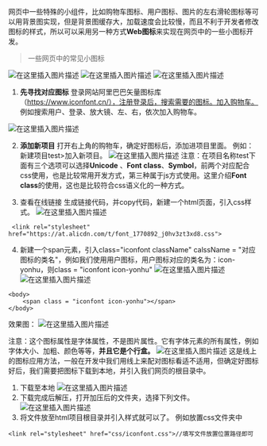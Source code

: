 网页中一些特殊的小组件，比如购物车图标、用户图标、图片的左右滑轮图标等可以用背景图实现，但是背景图缓存大，加载速度会比较慢，而且不利于开发者修改图标的样式，所以可以采用另一种方式**Web图标**来实现在网页中的一些小图标开发。

> 一些网页中的常见小图标

![在这里插入图片描述](https://img-blog.csdnimg.cn/20200421192846749.png)
![在这里插入图片描述](https://img-blog.csdnimg.cn/20200421193228254.png)
![在这里插入图片描述](https://img-blog.csdnimg.cn/20200421193236920.png)

 1. **先寻找对应图标**
登录网站阿里巴巴矢量图标库（https://www.iconfont.cn/），注册登录后，搜索需要的图标。加入购物车。
例如搜索用户、登录、放大镜、左、右，依次加入购物车。

![在这里插入图片描述](https://img-blog.csdnimg.cn/20200421194133482.png?x-oss-process=image/watermark,type_ZmFuZ3poZW5naGVpdGk,shadow_10,text_aHR0cHM6Ly9ibG9nLmNzZG4ubmV0L3dlaXhpbl80NDkwOTY4Mw==,size_16,color_FFFFFF,t_70)

 2. **添加新项目**
打开右上角的购物车，确定好图标后，添加进项目里面。
例如：新建项目test>加入新项目。
![在这里插入图片描述](https://img-blog.csdnimg.cn/20200421194354917.png?x-oss-process=image/watermark,type_ZmFuZ3poZW5naGVpdGk,shadow_10,text_aHR0cHM6Ly9ibG9nLmNzZG4ubmV0L3dlaXhpbl80NDkwOTY4Mw==,size_16,color_FFFFFF,t_70)
注意：在项目名称test下面有三个选项可以选择**Unicode** 、**Font class**、**Symbol**，前两个对应配合css使用，也是比较常用开发方式，第三种属于js方式使用。这里介绍**Font class**的使用，这也是比较符合css语义化的一种方式。


 3. 查看在线链接
 生成链接代码，并copy代码，新建一个html页面，引入css样式。
 ![在这里插入图片描述](https://img-blog.csdnimg.cn/20200421201932749.png?x-oss-process=image/watermark,type_ZmFuZ3poZW5naGVpdGk,shadow_10,text_aHR0cHM6Ly9ibG9nLmNzZG4ubmV0L3dlaXhpbl80NDkwOTY4Mw==,size_16,color_FFFFFF,t_70)
 

```
 <link rel="stylesheet" href="https://at.alicdn.com/t/font_1770892_j0hv3zt3xd8.css">
```

 4. 新建一个span元素，引入class="iconfont className"
calssName = "对应图标的类名"，例如我们使用用户图标，用户图标对应的类名为：icon-yonhu，则class = "iconfont icon-yonhu"
![在这里插入图片描述](https://img-blog.csdnimg.cn/20200421202218898.png)
![在这里插入图片描述](https://img-blog.csdnimg.cn/20200421202226110.png)

```
<body>
    <span class = "iconfont icon-yonhu"></span>
</body>
```
效果图：
![在这里插入图片描述](https://img-blog.csdnimg.cn/20200421202412731.png)

注意：这个图标属性是字体属性，不是图片属性。它有字体元素的所有属性，例如字体大小、加粗、颜色等等，**并且它是个行盒。**
![在这里插入图片描述](https://img-blog.csdnimg.cn/20200421202600388.png?x-oss-process=image/watermark,type_ZmFuZ3poZW5naGVpdGk,shadow_10,text_aHR0cHM6Ly9ibG9nLmNzZG4ubmV0L3dlaXhpbl80NDkwOTY4Mw==,size_16,color_FFFFFF,t_70)
这是线上的图标应用方法，一般在开发中我们用线上来配对图标看适不适用，但确定好图标好后，我们需要把图标下载到本地，并引入我们网页的根目录中。

 

 1. 下载至本地
![在这里插入图片描述](https://img-blog.csdnimg.cn/20200421203118639.png)
 2. 下载完成后解压，打开加压后的文件夹，选择下列文件。
![在这里插入图片描述](https://img-blog.csdnimg.cn/20200421203528923.png?x-oss-process=image/watermark,type_ZmFuZ3poZW5naGVpdGk,shadow_10,text_aHR0cHM6Ly9ibG9nLmNzZG4ubmV0L3dlaXhpbl80NDkwOTY4Mw==,size_16,color_FFFFFF,t_70)
 3. 将文件放至html项目根目录并引入样式就可以了。
例如放置css文件夹中

```
<link rel="stylesheet" href="css/iconfont.css">//填写文件放置位置路径即可
```

